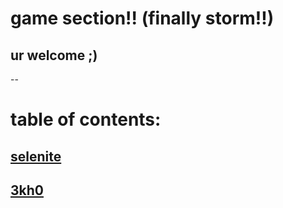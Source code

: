 # game section!! (finally storm!!)

## ur welcome ;)
--


# table of contents:

## [selenite]()

## [3kh0]()
